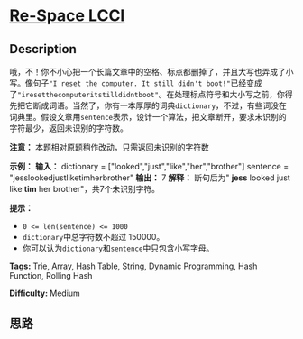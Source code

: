 # [Re-Space LCCI][title]

## Description

哦，不！你不小心把一个长篇文章中的空格、标点都删掉了，并且大写也弄成了小写。像句子`"I reset the computer. It still
didn't
boot!"`已经变成了`"iresetthecomputeritstilldidntboot"`。在处理标点符号和大小写之前，你得先把它断成词语。当然了，你有一本厚厚的词典`dictionary`，不过，有些词没在词典里。假设文章用`sentence`表示，设计一个算法，把文章断开，要求未识别的字符最少，返回未识别的字符数。

**注意：** 本题相对原题稍作改动，只需返回未识别的字符数



**示例：**
            **输入：**    dictionary = ["looked","just","like","her","brother"]    sentence = "jesslookedjustliketimherbrother"    **输出：** 7    **解释：** 断句后为" **jess** looked just like **tim** her brother"，共7个未识别字符。    

**提示：**

  * `0 <= len(sentence) <= 1000`
  * `dictionary`中总字符数不超过 150000。
  * 你可以认为`dictionary`和`sentence`中只包含小写字母。


**Tags:** Trie, Array, Hash Table, String, Dynamic Programming, Hash Function, Rolling Hash

**Difficulty:** Medium

## 思路

[title]: https://leetcode-cn.com/problems/re-space-lcci
